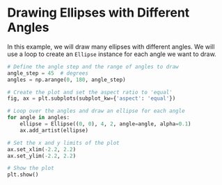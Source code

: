 # Drawing Ellipses with Different Angles

In this example, we will draw many ellipses with different angles. We will use a loop to create an `Ellipse` instance for each angle we want to draw.

```python
# Define the angle step and the range of angles to draw
angle_step = 45  # degrees
angles = np.arange(0, 180, angle_step)

# Create the plot and set the aspect ratio to 'equal'
fig, ax = plt.subplots(subplot_kw={'aspect': 'equal'})

# Loop over the angles and draw an ellipse for each angle
for angle in angles:
    ellipse = Ellipse((0, 0), 4, 2, angle=angle, alpha=0.1)
    ax.add_artist(ellipse)

# Set the x and y limits of the plot
ax.set_xlim(-2.2, 2.2)
ax.set_ylim(-2.2, 2.2)

# Show the plot
plt.show()
```
